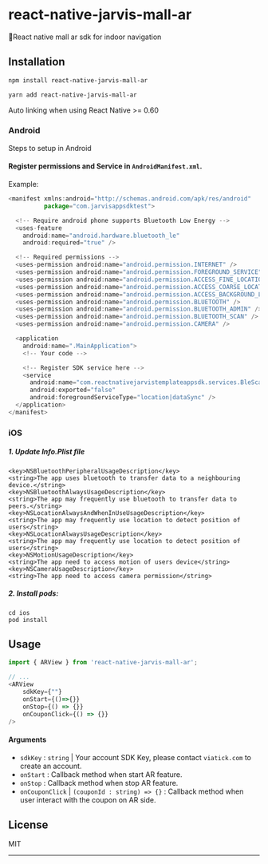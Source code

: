 # react-native-jarvis-mall-ar

React native mall ar sdk for indoor navigation

## Installation

```sh
npm install react-native-jarvis-mall-ar
```
```sh
yarn add react-native-jarvis-mall-ar
```
Auto linking when using React Native >= 0.60


### Android

Steps to setup in Android

#### Register permissions and Service in `AndroidManifest.xml`.

Example:

```js
<manifest xmlns:android="http://schemas.android.com/apk/res/android"
          package="com.jarvisappsdktest">

  <!-- Require android phone supports Bluetooth Low Energy -->
  <uses-feature
    android:name="android.hardware.bluetooth_le"
    android:required="true" />

  <!-- Required permissions -->
  <uses-permission android:name="android.permission.INTERNET" />
  <uses-permission android:name="android.permission.FOREGROUND_SERVICE" />
  <uses-permission android:name="android.permission.ACCESS_FINE_LOCATION" />
  <uses-permission android:name="android.permission.ACCESS_COARSE_LOCATION" />
  <uses-permission android:name="android.permission.ACCESS_BACKGROUND_LOCATION" />
  <uses-permission android:name="android.permission.BLUETOOTH" />
  <uses-permission android:name="android.permission.BLUETOOTH_ADMIN" />
  <uses-permission android:name="android.permission.BLUETOOTH_SCAN" />
  <uses-permission android:name="android.permission.CAMERA" />

  <application
    android:name=".MainApplication">
    <!-- Your code -->

    <!-- Register SDK service here -->
    <service
      android:name="com.reactnativejarvistemplateappsdk.services.BleScannerService"
      android:exported="false"
      android:foregroundServiceType="location|dataSync" />
  </application>
</manifest>
```

### iOS

##### 1. Update Info.Plist file

`<key>NSBluetoothPeripheralUsageDescription</key>`\
`<string>The app uses bluetooth to transfer data to a neighbouring device.</string>`\
`<key>NSBluetoothAlwaysUsageDescription</key>`\
`<string>The app may frequently use bluetooth to transfer data to peers.</string>`\
`<key>NSLocationAlwaysAndWhenInUseUsageDescription</key>`\
`<string>The app may frequently use location to detect position of users</string>`\
`<key>NSLocationAlwaysUsageDescription</key>`\
`<string>The app may frequently use location to detect position of users</string>`\
`<key>NSMotionUsageDescription</key>`\
`<string>The app need to access motion of users device</string>`\
`<key>NSCameraUsageDescription</key>`\
`<string>The app need to access camera permission</string>`


##### 2. Install pods:

`cd ios` \
`pod install`

## Usage

```js
import { ARView } from 'react-native-jarvis-mall-ar';

// ...
<ARView
    sdkKey={""}
    onStart={()=>{}}
    onStop={() => {}}
    onCouponClick={() => {}}
/>
```

#### Arguments

- `sdkKey` : `string` | Your account SDK Key, please contact `viatick.com` to create an account.
- `onStart` : Callback method when start AR feature.
- `onStop` : Callback method when stop AR feature.
- `onCouponClick` | `(couponId : string) => {}` : Callback method when user interact with the coupon on AR side.

## License

MIT

---

